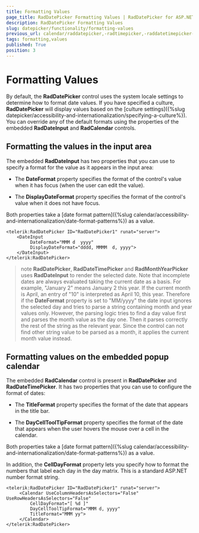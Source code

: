 ```yaml
---
title: Formatting Values
page_title: RadDatePicker Formatting Values | RadDatePicker for ASP.NET AJAX Documentation
description: RadDatePicker Formatting Values
slug: datepicker/functionality/formatting-values
previous_url: calendar/raddatepicker,-radtimepicker,-raddatetimepicker-and-radmonthyearpicker/formatting-values
tags: formatting,values
published: True
position: 3
---
```


# Formatting Values



By default, the **RadDatePicker** control uses the system locale settings to determine how to format date values. If you have specified a culture, **RadDatePicker** will display values based on the [culture settings]({%slug datepicker/accessibility-and-internationalization/specifying-a-culture%}). You can override any of the default formats using the properties of the embedded **RadDateInput** and **RadCalendar** controls.

## Formatting the values in the input area

The embedded **RadDateInput** has two properties that you can use to specify a format for the value as it appears in the input area:

* The **DateFormat** property specifies the format of the control's value when it has focus (when the user can edit the value).

* The **DisplayDateFormat** property specifies the format of the control's value when it does not have focus.

Both properties take a [date format pattern]({%slug calendar/accessibility-and-internationalization/date-format-patterns%}) as a value.

````ASPNET
<telerik:RadDatePicker ID="RadDatePicker1" runat="server">
    <DateInput
         DateFormat="MMM d  yyyy"
         DisplayDateFormat="dddd, MMMM  d, yyyy">
    </DateInput>
</telerik:RadDatePicker>
````



>note 
**RadDatePicker**, **RadDateTimePicker** and **RadMonthYearPicker** uses **RadDateInput** to render the selected date. Note that incomplete dates are always evaluated taking the current date as a basis. For example, "January 2" means January 2 this year. If the current month is April, an entry of "10" is interpreted as April 10, this year. Therefore if the **DateFormat** property is set to "MM/yyyy" the date input ignores the selected day and tries to parse a string containing month and year values only. However, the parsing logic tries to find a day value first and parses the month value as the day one. Then it parses correctly the rest of the string as the relevant year. Since the control can not find other string value to be parsed as a month, it applies the current month value instead.
>


## Formatting values on the embedded popup calendar

The embedded **RadCalendar** control is present in **RadDatePicker** and **RadDateTimePicker**. It has two properties that you can use to configure the format of dates:

* The **TitleFormat** property specifies the format of the date that appears in the title bar.

* The **DayCellToolTipFormat** property specifies the format of the date that appears when the user hovers the mouse over a cell in the calendar.

Both properties take a [date format pattern]({%slug calendar/accessibility-and-internationalization/date-format-patterns%}) as a value.

In addition, the **CellDayFormat** property lets you specify how to format the numbers that label each day in the day matrix. This is a standard ASP.NET number format string.

````ASPNET
<telerik:RadDatePicker ID="RadDatePicker1" runat="server">
     <Calendar UseColumnHeadersAsSelectors="False" UseRowHeadersAsSelectors="False"
         CellDayFormat="[ %d ]"
         DayCellToolTipFormat="MMM d, yyyy"
         TitleFormat="MMM yy">
     </Calendar>
</telerik:RadDatePicker>
````


